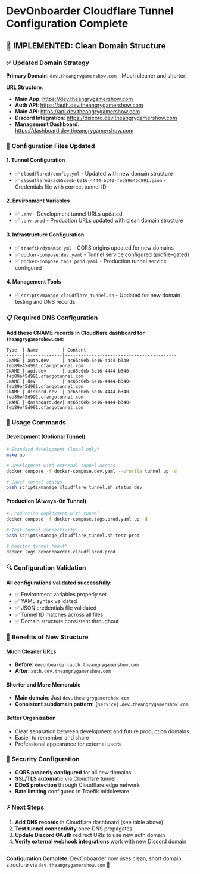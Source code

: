 # DevOnboarder Cloudflare Tunnel Configuration Complete

## 🎯 **IMPLEMENTED: Clean Domain Structure**

### ✅ **Updated Domain Strategy**

**Primary Domain**: `dev.theangrygamershow.com` - Much cleaner and shorter!

**URL Structure**:

- **Main App**: <https://dev.theangrygamershow.com>
- **Auth API**: <https://auth.dev.theangrygamershow.com>
- **Main API**: <https://api.dev.theangrygamershow.com>
- **Discord Integration**: <https://discord.dev.theangrygamershow.com>
- **Management Dashboard**: <https://dashboard.dev.theangrygamershow.com>

### 🔧 **Configuration Files Updated**

#### **1. Tunnel Configuration**

- ✅ `cloudflared/config.yml` - Updated with new domain structure
- ✅ `cloudflared/ac65c0eb-6e16-4444-b340-feb89e45d991.json` - Credentials file with correct tunnel ID

#### **2. Environment Variables**

- ✅ `.env` - Development tunnel URLs updated
- ✅ `.env.prod` - Production URLs updated with clean domain structure

#### **3. Infrastructure Configuration**

- ✅ `traefik/dynamic.yml` - CORS origins updated for new domains
- ✅ `docker-compose.dev.yaml` - Tunnel service configured (profile-gated)
- ✅ `docker-compose.tags.prod.yaml` - Production tunnel service configured

#### **4. Management Tools**

- ✅ `scripts/manage_cloudflare_tunnel.sh` - Updated for new domain testing and DNS records

### 📋 **Required DNS Configuration**

**Add these CNAME records in Cloudflare dashboard for `theangrygamershow.com`:**

```text
Type  | Name         | Content
------|--------------|------------------------------------------
CNAME | auth.dev     | ac65c0eb-6e16-4444-b340-feb89e45d991.cfargotunnel.com
CNAME | api.dev      | ac65c0eb-6e16-4444-b340-feb89e45d991.cfargotunnel.com
CNAME | dev          | ac65c0eb-6e16-4444-b340-feb89e45d991.cfargotunnel.com
CNAME | discord.dev  | ac65c0eb-6e16-4444-b340-feb89e45d991.cfargotunnel.com
CNAME | dashboard.dev| ac65c0eb-6e16-4444-b340-feb89e45d991.cfargotunnel.com
```

### 🚀 **Usage Commands**

#### **Development (Optional Tunnel)**

```bash
# Standard development (local only)
make up

# Development with external tunnel access
docker compose -f docker-compose.dev.yaml --profile tunnel up -d

# Check tunnel status
bash scripts/manage_cloudflare_tunnel.sh status dev
```

#### **Production (Always-On Tunnel)**

```bash
# Production deployment with tunnel
docker compose -f docker-compose.tags.prod.yaml up -d

# Test tunnel connectivity
bash scripts/manage_cloudflare_tunnel.sh test prod

# Monitor tunnel health
docker logs devonboarder-cloudflared-prod
```

### 🔍 **Configuration Validation**

**All configurations validated successfully**:

- ✅ Environment variables properly set
- ✅ YAML syntax validated
- ✅ JSON credentials file validated
- ✅ Tunnel ID matches across all files
- ✅ Domain structure consistent throughout

### 🎉 **Benefits of New Structure**

#### **Much Cleaner URLs**

- **Before**: `devonboarder-auth.theangrygamershow.com`
- **After**: `auth.dev.theangrygamershow.com`

#### **Shorter and More Memorable**

- **Main domain**: Just `dev.theangrygamershow.com`
- **Consistent subdomain pattern**: `{service}.dev.theangrygamershow.com`

#### **Better Organization**

- Clear separation between development and future production domains
- Easier to remember and share
- Professional appearance for external users

### 🔐 **Security Configuration**

- **CORS properly configured** for all new domains
- **SSL/TLS automatic** via Cloudflare tunnel
- **DDoS protection** through Cloudflare edge network
- **Rate limiting** configured in Traefik middleware

### ⚡ **Next Steps**

1. **Add DNS records** in Cloudflare dashboard (see table above)
2. **Test tunnel connectivity** once DNS propagates
3. **Update Discord OAuth** redirect URIs to use new auth domain
4. **Verify external webhook integrations** work with new Discord domain

---

**Configuration Complete**: DevOnboarder now uses clean, short domain structure via `dev.theangrygamershow.com` 🎯
